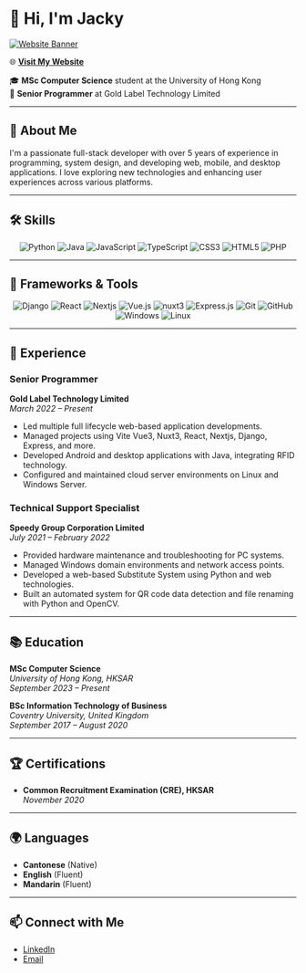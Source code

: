 # 👋 Hi, I'm Jacky

[![Website Banner](https://wongyat88.github.io/banner2.gif)](https://wongyat88.github.io)

🌐 **[Visit My Website](https://wongyat88.github.io)**

🎓 **MSc Computer Science** student at the University of Hong Kong  
💼 **Senior Programmer** at Gold Label Technology Limited

---

## 🚀 About Me

I'm a passionate full-stack developer with over 5 years of experience in programming, system design, and developing web, mobile, and desktop applications. I love exploring new technologies and enhancing user experiences across various platforms.

---

## 🛠️ Skills

<div align="center">
  <img src="https://img.icons8.com/?size=48&id=l75OEUJkPAk4&format=png&color=000000" title="Python" alt="Python" />
  <img src="https://img.icons8.com/color/48/000000/java-coffee-cup-logo.png" title="Java" alt="Java" />
  <img src="https://img.icons8.com/color/48/000000/javascript.png" title="JavaScript" alt="JavaScript" />
  <img src="https://img.icons8.com/color/48/000000/typescript.png" title="TypeScript" alt="TypeScript" />
  <img src="https://img.icons8.com/color/48/000000/css3.png" title="CSS3" alt="CSS3" />
  <img src="https://img.icons8.com/color/48/000000/html-5.png" title="HTML5" alt="HTML5" />
  <img src="https://img.icons8.com/?size=48&id=39852&format=png&color=000000" title="PHP" alt="PHP" />
</div>

---

## 🔧 Frameworks & Tools

<div align="center">
  <img src="https://img.icons8.com/color/48/000000/django.png" title="Django" alt="Django" />
  <img src="https://img.icons8.com/color/48/000000/react-native.png" title="React" alt="React" />
  <img src="https://img.icons8.com/?size=48&id=MWiBjkuHeMVq&format=png&color=000000" title="Nextjs" alt="Nextjs" />
  <img src="https://img.icons8.com/color/48/000000/vue-js.png" title="Vue.js" alt="Vue.js" />
  <img src="https://img.icons8.com/?size=48&id=nvrsJYs7j9Vb&format=png&color=000000" title="nuxt3" alt="nuxt3" />
  <img src="https://img.icons8.com/color/48/000000/express-js.png" title="Express.js" alt="Express.js" />
  <img src="https://img.icons8.com/color/48/000000/git.png" title="Git" alt="Git" />
  <img src="https://img.icons8.com/color/48/000000/github.png" title="GitHub" alt="GitHub" />
  <img src="https://img.icons8.com/?size=48&id=108792&format=png&color=000000" title="Windows" alt="Windows" />
  <img src="https://img.icons8.com/color/48/000000/linux.png" title="Linux" alt="Linux" />
</div>

---

## 💼 Experience

### **Senior Programmer**  
**Gold Label Technology Limited**  
*March 2022 – Present*  
- Led multiple full lifecycle web-based application developments.
- Managed projects using Vite Vue3, Nuxt3, React, Nextjs, Django, Express, and more.
- Developed Android and desktop applications with Java, integrating RFID technology.
- Configured and maintained cloud server environments on Linux and Windows Server.

### **Technical Support Specialist**  
**Speedy Group Corporation Limited**  
*July 2021 – February 2022*  
- Provided hardware maintenance and troubleshooting for PC systems.
- Managed Windows domain environments and network access points.
- Developed a web-based Substitute System using Python and web technologies.
- Built an automated system for QR code data detection and file renaming with Python and OpenCV.

---

## 📚 Education

**MSc Computer Science**  
*University of Hong Kong, HKSAR*  
*September 2023 – Present*

**BSc Information Technology of Business**  
*Coventry University, United Kingdom*  
*September 2017 – August 2020*

---

## 🏆 Certifications

- **Common Recruitment Examination (CRE), HKSAR**  
  *November 2020*

---

## 🌍 Languages

- **Cantonese** (Native)
- **English** (Fluent)
- **Mandarin** (Fluent)

---

## 📫 Connect with Me

- [LinkedIn](https://www.linkedin.com/in/yat-cheong-jacky)
- [Email](mailto:jackywongboy84@gmail.com)
